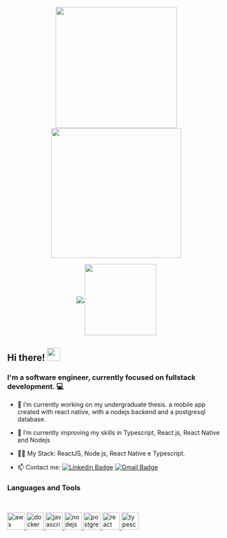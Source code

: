<p align="center">
  <a href="#">
    <img align="center" width="280" src="https://i.imgur.com/wCySzd1.png" />
  </a>
  <a href="#">
    <img align="center" width="300" src="https://i.imgur.com/ssCtz5L.png.gif" />
  </a>
</p>

<p align="center">
  <a href="https://github.com/anuraghazra/github-readme-stats">
    <img
      align="center"
      src="https://github-readme-stats.vercel.app/api/top-langs/?username=stelianok&layout=compact"
    />
  </a>
  <a href="https://github.com/anuraghazra/github-readme-stats">
    <img
      align="center"
      height="165"
      src="https://github-readme-stats.vercel.app/api?username=stelianok&count_private=true&show_icons=true&custom_title=Github%20Status&hide=issues"
    />
  </a>
</p>

## Hi there! <img src="https://raw.githubusercontent.com/iampavangandhi/iampavangandhi/master/gifs/Hi.gif" width="30px">
### I'm a software engineer, currently focused on fullstack development. :computer:
- 🔭 I’m currently working on my undergraduate thesis. a mobile app created with react native, with a nodejs backend and a postgresql database.
- 🌱 I’m currently improving my skills in Typescript, React.js, React Native and Nodejs
- 👨‍💻 My Stack: ReactJS, Node.js, React Native e Typescript. </br>

- 📫 Contact me:  [![Linkedin Badge](https://img.shields.io/badge/-Kauã_Steliano-blue?style=flat-square&logo=Linkedin&logoColor=white&link=https://www.linkedin.com/in/kauã-steliano-107620181/)](https://www.linkedin.com/in/kauã-steliano-107620181/)
 [![Gmail Badge](https://img.shields.io/badge/-Gmail-c14438?style=flat-square&logo=Gmail&logoColor=white&link=mailto:stelianok@gmail.com)](mailto:stelianok@gmail.com/)

### Languages and Tools

<br/>
<p align="left">
  <a href="https://aws.amazon.com" target="_blank">
    <img
      src="https://devicons.github.io/devicon/devicon.git/icons/amazonwebservices/amazonwebservices-original-wordmark.svg"
      alt="aws"
      width="40"
      height="40"
    />
  </a>
  <a href="https://www.docker.com/" target="_blank">
    <img
      src="https://devicons.github.io/devicon/devicon.git/icons/docker/docker-original-wordmark.svg"
      alt="docker"
      width="40"
      height="40"
    />
  </a>
  <a
    href="https://developer.mozilla.org/en-US/docs/Web/JavaScript"
    target="_blank"
  >
    <img
      src="https://devicons.github.io/devicon/devicon.git/icons/javascript/javascript-original.svg"
      alt="javascript"
      width="40"
      height="40"
    />
  </a>

  <a href="https://nodejs.org" target="_blank">
    <img
      src="https://devicons.github.io/devicon/devicon.git/icons/nodejs/nodejs-original-wordmark.svg"
      alt="nodejs"
      width="40"
      height="40"
    />
  </a>
  <a href="https://www.postgresql.org" target="_blank">
    <img
      src="https://devicons.github.io/devicon/devicon.git/icons/postgresql/postgresql-original-wordmark.svg"
      alt="postgresql"
      width="40"
      height="40"
    />
  </a>
  <a href="https://reactjs.org/" target="_blank">
    <img
      src="https://devicons.github.io/devicon/devicon.git/icons/react/react-original-wordmark.svg"
      alt="react"
      width="40"
      height="40"
    />
  </a>
  <a href="https://www.typescriptlang.org/" target="_blank">
    <img
      src="https://devicons.github.io/devicon/devicon.git/icons/typescript/typescript-original.svg"
      alt="typescript"
      width="40"
      height="40"
    />
  </a>
</p>

